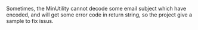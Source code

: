Sometimes, the MinUtility cannot decode some email subject which have encoded, and will get some error code in return string, so the project give  a sample to fix issus.